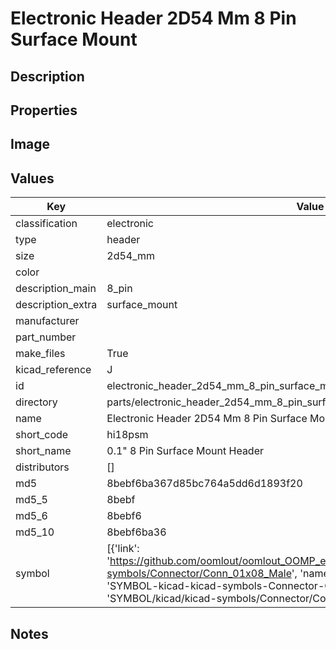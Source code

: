 # Electronic Header 2D54 Mm 8 Pin Surface Mount

## Description

## Properties


## Image


## Values

| Key | Value |
| --- | --- |
| classification | electronic |
| type | header |
| size | 2d54_mm |
| color |  |
| description_main | 8_pin |
| description_extra | surface_mount |
| manufacturer |  |
| part_number |  |
| make_files | True |
| kicad_reference | J |
| id | electronic_header_2d54_mm_8_pin_surface_mount |
| directory | parts/electronic_header_2d54_mm_8_pin_surface_mount |
| name | Electronic Header 2D54 Mm 8 Pin Surface Mount |
| short_code | hi18psm |
| short_name | 0.1" 8 Pin Surface Mount Header |
| distributors | [] |
| md5 | 8bebf6ba367d85bc764a5dd6d1893f20 |
| md5_5 | 8bebf |
| md5_6 | 8bebf6 |
| md5_10 | 8bebf6ba36 |
| symbol | [{'link': 'https://github.com/oomlout/oomlout_OOMP_eda_V2/tree/main/SYMBOL/kicad/kicad-symbols/Connector/Conn_01x08_Male', 'name': 'Connector : Conn_01x08_Male', 'id': 'SYMBOL-kicad-kicad-symbols-Connector-Conn_01x08_Male', 'directory': 'SYMBOL/kicad/kicad-symbols/Connector/Conn_01x08_Male/'}] |

## Notes

